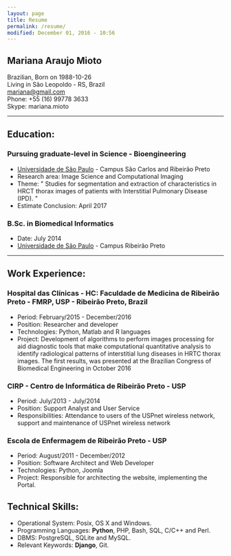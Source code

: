 ```yaml
---
layout: page
title: Resume
permalink: /resume/
modified: December 01, 2016 - 10:56
---
```


## Mariana Araujo Mioto


Brazilian, Born on 1988-10-26  
Living in São Leopoldo \- RS, Brazil  
[mariana@gmail.com](mailto:seocam@seocam.com)  
Phone: +55 (16) 99778 3633  
Skype: mariana.mioto

* * *

## Education:

### Pursuing graduate-level in Science - Bioengineering
  * [Universidade de São Paulo](http://en.wikipedia.org/wiki/University_of_São_Paulo) \- Campus São Carlos and Ribeirão Preto
  * Research area: Image Science and Computational Imaging 
  * Theme: " Studies for segmentation and extraction of characteristics in HRCT thorax images of patients with Interstitial Pulmonary  Disease (IPD). "
  * Estimate Conclusion: April 2017


### B.Sc. in Biomedical Informatics

  * Date: July 2014
  * [Universidade de São Paulo](http://en.wikipedia.org/wiki/University_of_São_Paulo) \- Campus Ribeirão Preto
  
* * *

## Work Experience:

### Hospital das Clínicas - HC: Faculdade de Medicina de Ribeirão Preto - FMRP, USP - Ribeirão Preto, Brazil

* Period: February/2015 - December/2016
* Position: Researcher and developer
* Technologies: Python, Matlab and R languages
* Project: Development of algorithms to perform images processing for aid diagnostic tools that make computational quantitative analysis to identify radiological patterns of interstitial lung diseases in HRTC thorax images. The first results, was presented at the Brazilian Congress of Biomedical Engineering in October 2016

### CIRP - Centro de Informática de Ribeirão Preto - USP 

* Period: July/2013 - July/2014
* Position: Support Analyst and User Service
* Responsibilities: Attendance to users of the USPnet wireless network, support and maintenance of USPnet wireless network

### Escola de Enfermagem de Ribeirão Preto - USP

* Period: August/2011 - December/2012
* Position: Software Architect and Web Developer
* Technologies: Python, Joomla
* Project: Responsible for architecting the website, implementing the Portal.


## Technical Skills:

  * Operational System: Posix, OS X and Windows.
  * Programming Languages: **Python**, PHP, Bash, SQL, C/C++ and Perl.
  * DBMS: PostgreSQL, SQLite and MySQL.
  * Relevant Keywords: **Django**, Git.

<div class="page-break"></div>
